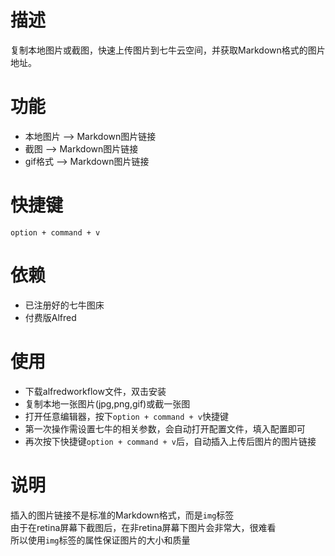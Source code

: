 # 描述
复制本地图片或截图，快速上传图片到七牛云空间，并获取Markdown格式的图片地址。

# 功能

- 本地图片 --> Markdown图片链接
- 截图 --> Markdown图片链接
- gif格式 --> Markdown图片链接

# 快捷键

`option + command + v`

# 依赖

- 已注册好的七牛图床
- 付费版Alfred

# 使用

- 下载alfredworkflow文件，双击安装
- 复制本地一张图片(jpg,png,gif)或截一张图
- 打开任意编辑器，按下`option + command + v`快捷键
- 第一次操作需设置七牛的相关参数，会自动打开配置文件，填入配置即可
- 再次按下快捷键`option + command + v`后，自动插入上传后图片的图片链接

# 说明

插入的图片链接不是标准的Markdown格式，而是`img`标签<br/>
由于在retina屏幕下截图后，在非retina屏幕下图片会非常大，很难看<br/>
所以使用`img`标签的属性保证图片的大小和质量
